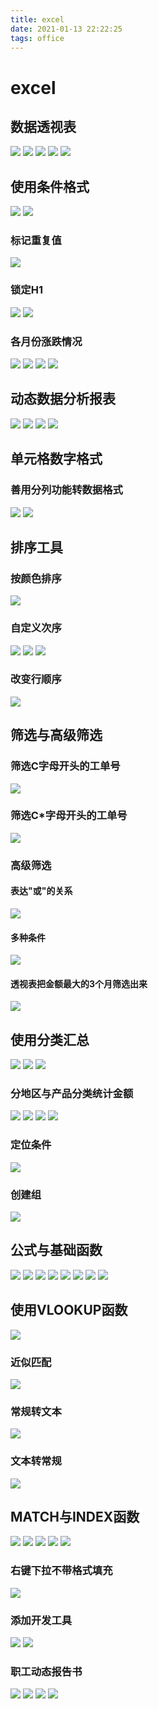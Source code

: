 ```yaml
---
title: excel
date: 2021-01-13 22:22:25
tags: office
---
```


# excel

##  数据透视表

![](/images/office/excel/数据透视表/1.png)
![](/images/office/excel/数据透视表/2.png)
![](/images/office/excel/数据透视表/3.png)
![](/images/office/excel/数据透视表/4.png)
![](/images/office/excel/数据透视表/5.png)

## 使用条件格式

![](/images/office/excel/条件格式/1.png)
![](/images/office/excel/条件格式/2.png)

### 标记重复值

![](/images/office/excel/条件格式/3.png)

### 锁定H1

![](/images/office/excel/条件格式/4.png)
![](/images/office/excel/条件格式/5.png)

### 各月份涨跌情况

![](/images/office/excel/条件格式/各月份涨跌情况/1.png)
![](/images/office/excel/条件格式/各月份涨跌情况/2.png)
![](/images/office/excel/条件格式/各月份涨跌情况/3.png)
![](/images/office/excel/条件格式/各月份涨跌情况/4.png)


## 动态数据分析报表

![](/images/office/excel/动态数据分析报表/1.png)
![](/images/office/excel/动态数据分析报表/2.png)
![](/images/office/excel/动态数据分析报表/3.png)
![](/images/office/excel/动态数据分析报表/4.png)

## 单元格数字格式

### 善用分列功能转数据格式

![](/images/office/excel/单元格数字格式/1.png)
![](/images/office/excel/单元格数字格式/2.png)


## 排序工具

### 按颜色排序

![](/images/office/excel/排序工具/按颜色排序/1.png)

### 自定义次序

![](/images/office/excel/排序工具/自定义次序/1.png)
![](/images/office/excel/排序工具/自定义次序/2.png)
![](/images/office/excel/排序工具/自定义次序/3.png)

### 改变行顺序

![](/images/office/excel/排序工具/改变行顺序/1.png)


## 筛选与高级筛选

### 筛选C字母开头的工单号

![](/images/office/excel/筛选与高级筛选/筛选C字母开头的工单号/1.png)


### 筛选C*字母开头的工单号

![](/images/office/excel/筛选与高级筛选/筛选C*字母开头的工单号/1.png)

### 高级筛选

#### 表达"或"的关系

![](/images/office/excel/筛选与高级筛选/高级筛选/表达"或"的关系/1.png)

#### 多种条件

![](/images/office/excel/筛选与高级筛选/高级筛选/多种条件/1.png)

#### 透视表把金额最大的3个月筛选出来

![](/images/office/excel/筛选与高级筛选/高级筛选/透视表把金额最大的3个月筛选出来/1.png)


## 使用分类汇总

![](/images/office/excel/使用分类汇总/1.png)
![](/images/office/excel/使用分类汇总/2.png)
![](/images/office/excel/使用分类汇总/3.png)

### 分地区与产品分类统计金额

![](/images/office/excel/使用分类汇总/分地区与产品分类统计金额/1.png)
![](/images/office/excel/使用分类汇总/分地区与产品分类统计金额/2.png)
![](/images/office/excel/使用分类汇总/分地区与产品分类统计金额/3.png)
![](/images/office/excel/使用分类汇总/分地区与产品分类统计金额/4.png)

### 定位条件

![](/images/office/excel/使用分类汇总/定位条件/1.png)


### 创建组

![](/images/office/excel/使用分类汇总/创建组/1.png)

## 公式与基础函数

![](/images/office/excel/公式与基础函数/1.png)
![](/images/office/excel/公式与基础函数/2.png)
![](/images/office/excel/公式与基础函数/3.png)
![](/images/office/excel/公式与基础函数/4.png)
![](/images/office/excel/公式与基础函数/5.png)
![](/images/office/excel/公式与基础函数/6.png)
![](/images/office/excel/公式与基础函数/7.png)
![](/images/office/excel/公式与基础函数/8.png)

##  使用VLOOKUP函数

![](/images/office/excel/使用VLOOKUP函数/1.png)

### 近似匹配

![](/images/office/excel/使用VLOOKUP函数/近似匹配/1.png)

### 常规转文本

![](/images/office/excel/使用VLOOKUP函数/常规转文本/1.png)

### 文本转常规

![](/images/office/excel/使用VLOOKUP函数/文本转常规/1.png)




## MATCH与INDEX函数

![](/images/office/excel/MATCH与INDEX函数/1.png)
![](/images/office/excel/MATCH与INDEX函数/2.png)
![](/images/office/excel/MATCH与INDEX函数/3.png)
![](/images/office/excel/MATCH与INDEX函数/4.png)
![](/images/office/excel/MATCH与INDEX函数/5.png)


### 右键下拉不带格式填充

![](/images/office/excel/MATCH与INDEX函数/右键下拉不带格式填充/1.png)

### 添加开发工具

![](/images/office/excel/MATCH与INDEX函数/添加开发工具/1.png)
![](/images/office/excel/MATCH与INDEX函数/添加开发工具/2.png)

### 职工动态报告书

![](/images/office/excel/MATCH与INDEX函数/职工动态报告书/1.png)
![](/images/office/excel/MATCH与INDEX函数/职工动态报告书/2.png)
![](/images/office/excel/MATCH与INDEX函数/职工动态报告书/3.png)
![](/images/office/excel/MATCH与INDEX函数/职工动态报告书/4.png)





